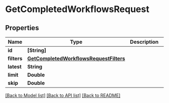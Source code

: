 # GetCompletedWorkflowsRequest

## Properties
Name | Type | Description | Notes
------------ | ------------- | ------------- | -------------
**id** | **[String]** |  | [optional] 
**filters** | [**GetCompletedWorkflowsRequestFilters**](GetCompletedWorkflowsRequestFilters.md) |  | [optional] 
**latest** | **String** |  | [optional] 
**limit** | **Double** |  | [optional] 
**skip** | **Double** |  | [optional] 

[[Back to Model list]](../README.md#documentation-for-models) [[Back to API list]](../README.md#documentation-for-api-endpoints) [[Back to README]](../README.md)


